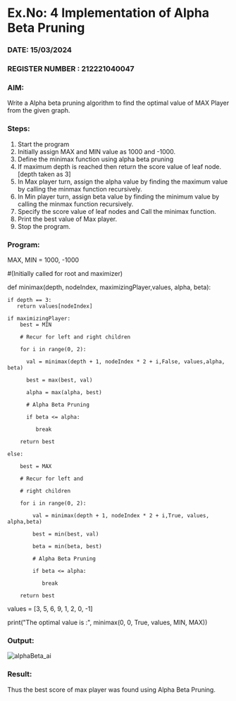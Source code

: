 # Ex.No: 4   Implementation of Alpha Beta Pruning 
### DATE:  15/03/2024                                                                        
### REGISTER NUMBER :  212221040047
### AIM: 
Write a Alpha beta pruning algorithm to find the optimal value of MAX Player from the given graph.
### Steps:
1. Start the program
2. Initially  assign MAX and MIN value as 1000 and -1000.
3.  Define the minimax function  using alpha beta pruning
4.  If maximum depth is reached then return the score value of leaf node. [depth taken as 3]
5.  In Max player turn, assign the alpha value by finding the maximum value by calling the minmax function recursively.
6.  In Min player turn, assign beta value by finding the minimum value by calling the minmax function recursively.
7.  Specify the score value of leaf nodes and Call the minimax function.
8.  Print the best value of Max player.
9.  Stop the program. 

### Program:

MAX, MIN = 1000, -1000

#(Initially called for root and maximizer)

def minimax(depth, nodeIndex, maximizingPlayer,values, alpha, beta):

    if depth == 3:
       return values[nodeIndex]
   
    if maximizingPlayer:
        best = MIN
        
        # Recur for left and right children
        
        for i in range(0, 2):
        
          val = minimax(depth + 1, nodeIndex * 2 + i,False, values,alpha, beta)
          
          best = max(best, val)
          
          alpha = max(alpha, best)
          
          # Alpha Beta Pruning
          
          if beta <= alpha:
          
             break
             
        return best
        
    else:
    
        best = MAX
        
        # Recur for left and
        
        # right children
        
        for i in range(0, 2):
        
            val = minimax(depth + 1, nodeIndex * 2 + i,True, values, alpha,beta)
            
            best = min(best, val)
            
            beta = min(beta, best)
            
            # Alpha Beta Pruning
            
            if beta <= alpha:
            
               break
               
        return best
        
values = [3, 5, 6, 9, 1, 2, 0, -1]

print("The optimal value is :", minimax(0, 0, True, values, MIN, MAX))











### Output:

![alphaBeta_ai](https://github.com/DrUmaRaniV/AI_Lab_2023-24/assets/133135881/f81b93b6-1612-46a9-99a3-cd519c38cb00)


### Result:
Thus the best score of max player was found using Alpha Beta Pruning.
